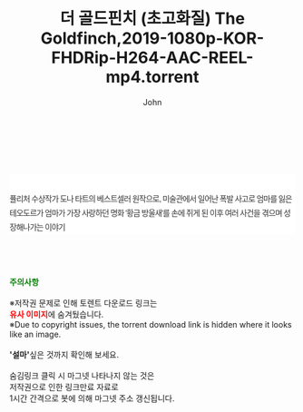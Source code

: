 ﻿---
layout: post
title:  "더 골드핀치 (초고화질) The Goldfinch,2019-1080p-KOR-FHDRip-H264-AAC-REEL-mp4.torrent"
author: John
categories: [ 영화 ]
tags: [  ]
image:  
description: "더 골드핀치 (초고화질) The Goldfinch,2019-1080p-KOR-FHDRip-H264-AAC-REEL-mp4 torrent 정보 공유"
toc: true
toc_sticky: true
---

<br>
<div class="view-img">
<a class="view_image" href="http://torrentmobile61.com/bbs/view_image.php?fn=%2Fdata%2Ffile%2Fmovie%2F3735182707_75ivWGon_388c0a250445b91c916f76486dcac31618e9ca6f.jpg" target="_blank"><img alt="" class="img-tag" content="http://torrentmobile61.com/data/file/movie/3735182707_75ivWGon_388c0a250445b91c916f76486dcac31618e9ca6f.jpg" itemprop="image" src="http://torrentmobile61.com/data/file/movie/3735182707_75ivWGon_388c0a250445b91c916f76486dcac31618e9ca6f.jpg"/></a><a class="view_image" href="http://torrentmobile61.com/bbs/view_image.php?fn=%2Fdata%2Ffile%2Fmovie%2F3735182707_QMPVuvFz_1c68f38422e70d8a0a6e32c5b7485cabdecb0fd6.jpg" target="_blank"><img alt="" class="img-tag" content="http://torrentmobile61.com/data/file/movie/3735182707_QMPVuvFz_1c68f38422e70d8a0a6e32c5b7485cabdecb0fd6.jpg" itemprop="image" src="http://torrentmobile61.com/data/file/movie/3735182707_QMPVuvFz_1c68f38422e70d8a0a6e32c5b7485cabdecb0fd6.jpg"/></a></div><div class="view-content" itemprop="description">
<p><br/></p><div class="title_area" style="margin:0px 0px 9px;padding:0px;list-style:none;font-size:12px;font-family:'나눔고딕', NanumGothic, '돋움', Dotum, Helvetica, 'AppleSDGothicNeo-Medium', AppleGothic, sans-serif;height:30px;float:none;background-color:rgb(255,255,255);"><h4 class="h_story" style="margin:5px 10px 0px 0px;padding:0px;list-style:none;font-size:12px;font-family:'돋움', sans-serif;height:18px;width:49px;background:url(&quot;https://ssl.pstatic.net/static/movie/2020/10/h_tx_sp5.png&quot;) no-repeat 0px -17px;float:left;"><strong class="blind" style="margin:0px;padding:0px;list-style:none;font-size:0px;font-family:inherit;color:inherit;width:1px;height:1px;line-height:0;">줄거리</strong></h4></div><p class="con_tx" style="margin-top:-7px;margin-bottom:-6px;list-style:none;font-size:14px;font-family:'나눔고딕', NanumGothic, '돋움', Dotum, Helvetica, 'AppleSDGothicNeo-Medium', AppleGothic, sans-serif;color:rgb(51,51,51);background-image:url(&quot;https://ssl.pstatic.net/static/movie/2014/01/blank.gif&quot;);letter-spacing:-1px;line-height:25px;background-color:rgb(255,255,255);">퓰리처 수상작가 도나 타트의 베스트셀러 원작으로, 미술관에서 일어난 폭발 사고로 엄마를 잃은 테오도르가 엄마가 가장 사랑하던 명화 '황금 방울새'를 손에 쥐게 된 이후 여러 사건을 겪으며 성장해나가는 이야기</p> </div>
    
<br><br><br>
<p data-ke-size="size16"><b><span style="color: green;">주의사항</span></b><br /><br />※저작권 문제로 인해 토렌트 다운로드 링크는<br /><b><span style="color: red;">유사 이미지</span></b>에 숨겨뒀습니다.<br />※Due to copyright issues, the torrent download link is hidden where it looks like an image.<br /><br /><b>'설마'</b>싶은 것까지 확인해 보세요.<br /><br />숨김링크 클릭 시 마그넷 나타나지 않는 것은<br />저작권으로 인한 링크만료 자료로<br />1시간 간격으로 봇에 의해 마그넷 주소 갱신됩니다.</p>
